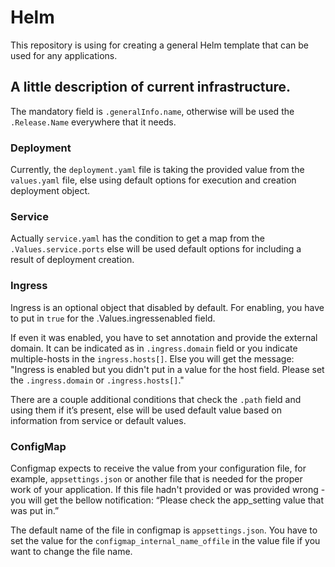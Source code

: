 # Helm
This repository is using for creating a general Helm template that can be used for any applications.

## A little description of current infrastructure.

The mandatory field is `.generalInfo.name`, otherwise will be used the `.Release.Name` everywhere that it needs.

### Deployment

Currently, the `deployment.yaml` file is taking the provided value from the `values.yaml` file, else using default options for execution and creation deployment object.

### Service

Actually `service.yaml` has the condition to get a map from the `.Values.service.ports` else will be used default options for including a result of deployment creation.

### Ingress

Ingress is an optional object that disabled by default. For enabling, you have to put in `true` for the .Values.ingressenabled field.

If even it was enabled, you have to set annotation and provide the external domain. It can be indicated as in `.ingress.domain` field or you indicate multiple-hosts in the `ingress.hosts[]`.
Else you will get the message: 
"Ingress is enabled but you didn't put in a value for the host field. Please set the `.ingress.domain` or `.ingress.hosts[]`."

There are a couple additional conditions that check the `.path` field and using them if it’s present, else will be used default value based on information from service or default values. 

### ConfigMap

Configmap expects to receive the value from your configuration file, for example, `appsettings.json` or another file that is needed for the proper work of your application. If this file hadn't provided or was provided wrong - you will get the bellow notification:
“Please check the app_setting value that was put in.”

The default name of the file in configmap is `appsettings.json`. You have to set the value for the `configmap_internal_name_offile` in the value file if you want to change the file name.